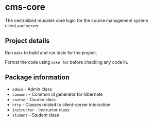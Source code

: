 # cms-core
The centralized reusable core logic for the course management system client and server

## Project details

Run `make` to build and run tests for the project.

Format the code using `make fmt` before checking any code in.

## Package information

* `admin` - Admin class
* `commons` - Common id generator for hibernate
* `course` - Course class
* `http` - Classes related to client-server interaction
* `instructor` - Instructor class
* `student` - Student class
